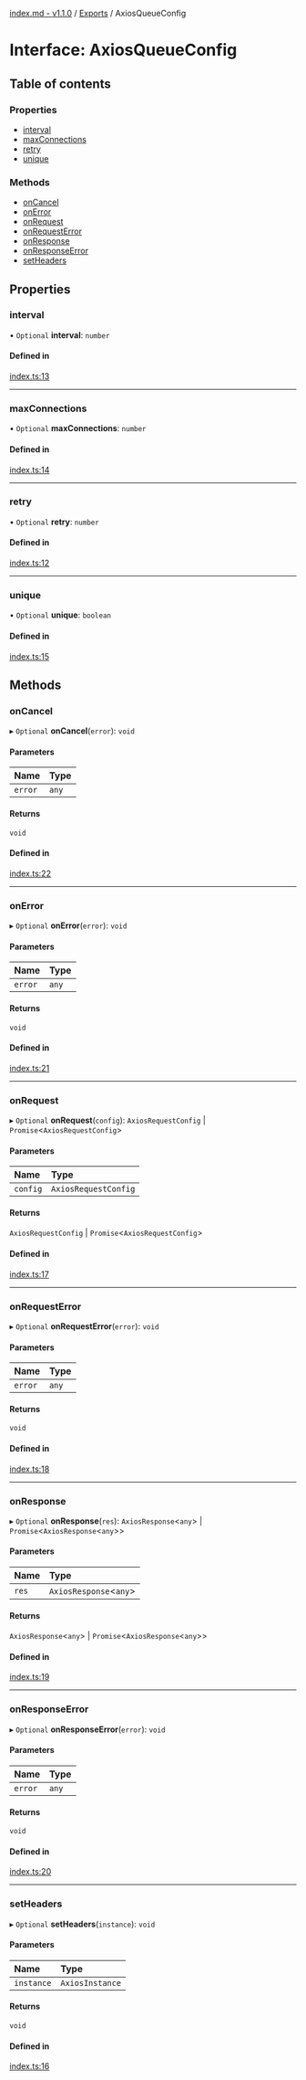 [index.md - v1.1.0](../README.md) / [Exports](../modules.md) / AxiosQueueConfig

# Interface: AxiosQueueConfig

## Table of contents

### Properties

-   [interval](AxiosQueueConfig.md#interval)
-   [maxConnections](AxiosQueueConfig.md#maxconnections)
-   [retry](AxiosQueueConfig.md#retry)
-   [unique](AxiosQueueConfig.md#unique)

### Methods

-   [onCancel](AxiosQueueConfig.md#oncancel)
-   [onError](AxiosQueueConfig.md#onerror)
-   [onRequest](AxiosQueueConfig.md#onrequest)
-   [onRequestError](AxiosQueueConfig.md#onrequesterror)
-   [onResponse](AxiosQueueConfig.md#onresponse)
-   [onResponseError](AxiosQueueConfig.md#onresponseerror)
-   [setHeaders](AxiosQueueConfig.md#setheaders)

## Properties

### interval

• `Optional` **interval**: `number`

#### Defined in

[index.ts:13](https://github.com/saqqdy/axios-q/blob/3cee2c6/src/index.ts#L13)

---

### maxConnections

• `Optional` **maxConnections**: `number`

#### Defined in

[index.ts:14](https://github.com/saqqdy/axios-q/blob/3cee2c6/src/index.ts#L14)

---

### retry

• `Optional` **retry**: `number`

#### Defined in

[index.ts:12](https://github.com/saqqdy/axios-q/blob/3cee2c6/src/index.ts#L12)

---

### unique

• `Optional` **unique**: `boolean`

#### Defined in

[index.ts:15](https://github.com/saqqdy/axios-q/blob/3cee2c6/src/index.ts#L15)

## Methods

### onCancel

▸ `Optional` **onCancel**(`error`): `void`

#### Parameters

| Name    | Type  |
| :------ | :---- |
| `error` | `any` |

#### Returns

`void`

#### Defined in

[index.ts:22](https://github.com/saqqdy/axios-q/blob/3cee2c6/src/index.ts#L22)

---

### onError

▸ `Optional` **onError**(`error`): `void`

#### Parameters

| Name    | Type  |
| :------ | :---- |
| `error` | `any` |

#### Returns

`void`

#### Defined in

[index.ts:21](https://github.com/saqqdy/axios-q/blob/3cee2c6/src/index.ts#L21)

---

### onRequest

▸ `Optional` **onRequest**(`config`): `AxiosRequestConfig` \| `Promise`<`AxiosRequestConfig`\>

#### Parameters

| Name     | Type                 |
| :------- | :------------------- |
| `config` | `AxiosRequestConfig` |

#### Returns

`AxiosRequestConfig` \| `Promise`<`AxiosRequestConfig`\>

#### Defined in

[index.ts:17](https://github.com/saqqdy/axios-q/blob/3cee2c6/src/index.ts#L17)

---

### onRequestError

▸ `Optional` **onRequestError**(`error`): `void`

#### Parameters

| Name    | Type  |
| :------ | :---- |
| `error` | `any` |

#### Returns

`void`

#### Defined in

[index.ts:18](https://github.com/saqqdy/axios-q/blob/3cee2c6/src/index.ts#L18)

---

### onResponse

▸ `Optional` **onResponse**(`res`): `AxiosResponse`<`any`\> \| `Promise`<`AxiosResponse`<`any`\>\>

#### Parameters

| Name  | Type                    |
| :---- | :---------------------- |
| `res` | `AxiosResponse`<`any`\> |

#### Returns

`AxiosResponse`<`any`\> \| `Promise`<`AxiosResponse`<`any`\>\>

#### Defined in

[index.ts:19](https://github.com/saqqdy/axios-q/blob/3cee2c6/src/index.ts#L19)

---

### onResponseError

▸ `Optional` **onResponseError**(`error`): `void`

#### Parameters

| Name    | Type  |
| :------ | :---- |
| `error` | `any` |

#### Returns

`void`

#### Defined in

[index.ts:20](https://github.com/saqqdy/axios-q/blob/3cee2c6/src/index.ts#L20)

---

### setHeaders

▸ `Optional` **setHeaders**(`instance`): `void`

#### Parameters

| Name       | Type            |
| :--------- | :-------------- |
| `instance` | `AxiosInstance` |

#### Returns

`void`

#### Defined in

[index.ts:16](https://github.com/saqqdy/axios-q/blob/3cee2c6/src/index.ts#L16)
